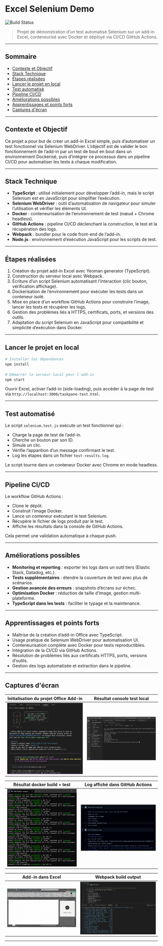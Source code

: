 # Excel Selenium Demo

![Build Status](https://github.com/Fsam10/excel-selenium-demo/actions/workflows/ci.yml/badge.svg)

> Projet de démonstration d’un test automatisé Selenium sur un add-in Excel, conteneurisé avec Docker et déployé via CI/CD GitHub Actions.

---

## Sommaire

* [Contexte et Objectif](#contexte-et-objectif)
* [Stack Technique](#stack-technique)
* [Étapes réalisées](#étapes-réalisées)
* [Lancer le projet en local](#lancer-le-projet-en-local)
* [Test automatisé](#test-automatisé)
* [Pipeline CI/CD](#pipeline-cicd)
* [Améliorations possibles](#améliorations-possibles)
* [Apprentissages et points forts](#apprentissages-et-points-forts)
* [Captures d'écran](#captures-décran)

---

## Contexte et Objectif

Ce projet a pour but de créer un add-in Excel simple, puis d’automatiser un test fonctionnel via Selenium WebDriver. L’objectif est de valider le bon fonctionnement de l’add-in par un test de bout en bout dans un environnement Dockerisé, puis d’intégrer ce processus dans un pipeline CI/CD pour automatiser les tests à chaque modification.

---

## Stack Technique

* **TypeScript** : utilisé initialement pour développer l’add-in, mais le script Selenium est en JavaScript pour simplifier l’exécution.
* **Selenium WebDriver** : outil d’automatisation de navigateur pour simuler l’utilisation et vérifier les éléments UI.
* **Docker** : conteneurisation de l’environnement de test (nœud + Chrome headless).
* **GitHub Actions** : pipeline CI/CD déclenchant la construction, le test et la récupération des logs.
* **Webpack** : bundler pour le code front-end de l’add-in.
* **Node.js** : environnement d’exécution JavaScript pour les scripts de test.

---

## Étapes réalisées

1. Création du projet add-in Excel avec Yeoman generator (TypeScript).
2. Construction du serveur local avec Webpack.
3. Écriture d’un script Selenium automatisant l’interaction (clic bouton, vérification affichage).
4. Dockerisation de l’environnement pour exécuter les tests dans un conteneur isolé.
5. Mise en place d’un workflow GitHub Actions pour construire l’image, lancer les tests et récupérer les logs.
6. Gestion des problèmes liés à HTTPS, certificats, ports, et versions des outils.
7. Adaptation du script Selenium en JavaScript pour compatibilité et simplicité d’exécution dans Docker.

---

## Lancer le projet en local

```bash
# Installer les dépendances
npm install

# Démarrer le serveur local pour l'add-in
npm start
```

Ouvrir Excel, activer l’add-in (side-loading), puis accéder à la page de test via `http://localhost:3000/taskpane-test.html`.

---

## Test automatisé

Le script `selenium.test.js` exécute un test fonctionnel qui :

* Charge la page de test de l’add-in.
* Cherche un bouton par son ID.
* Simule un clic.
* Vérifie l’apparition d’un message confirmant le test.
* Log les étapes dans un fichier `test-results.log`.

Le script tourne dans un conteneur Docker avec Chrome en mode headless.

---

## Pipeline CI/CD

Le workflow GitHub Actions :

* Clone le dépôt.
* Construit l’image Docker.
* Lance un conteneur exécutant le test Selenium.
* Récupère le fichier de logs produit par le test.
* Affiche les résultats dans la console de GitHub Actions.

Cela permet une validation automatique à chaque push.

---

## Améliorations possibles

* **Monitoring et reporting** : exporter les logs dans un outil tiers (Elastic Stack, Datadog, etc.).
* **Tests supplémentaires** : étendre la couverture de test avec plus de scénarios.
* **Gestion avancée des erreurs** : snapshots d’écrans sur échec.
* **Optimisation Docker** : réduction de taille d’image, gestion multi-plateforme.
* **TypeScript dans les tests** : faciliter le typage et la maintenance.

---

## Apprentissages et points forts

* Maîtrise de la création d’add-in Office avec TypeScript.
* Usage pratique de Selenium WebDriver pour automatisation UI.
* Conteneurisation complète avec Docker pour tests reproductibles.
* Intégration de la CI/CD via GitHub Actions.
* Résolution de problèmes liés aux certificats HTTPS, ports, versions d’outils.
* Gestion des logs automatisée et extraction dans le pipeline.

---

## Captures d'écran

|               Initialisation du projet Office Add-in               |               Résultat console test local              |
| :----------------------------------------------------------------: | :----------------------------------------------------: |
| ![Office Add-in creation](./Capture_d_ecran_2025-05-20_175640.png) | ![Test local](./Capture_d_ecran_2025-05-20_200249.png) |

|               Résultat docker build + test               |                 Log affiché dans GitHub Actions                |
| :------------------------------------------------------: | :------------------------------------------------------------: |
| ![Docker build](./Capture_d_ecran_2025-05-20_200310.png) | ![Log GitHub Actions](./Capture_d_ecran_2025-05-20_233225.png) |

|                     Add-in dans Excel                    |                    Webpack build output                   |
| :------------------------------------------------------: | :-------------------------------------------------------: |
| ![Add-in Excel](./Capture_d_ecran_2025-05-20_180240.png) | ![Webpack build](./Capture_d_ecran_2025-05-20_204320.png) |

---

